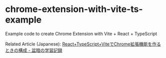 # chrome-extension-with-vite-ts-example

Example code to create Chrome Extension with Vite + React + TypeScript


Related Article (Japanese): [React+TypeScript+ViteでChrome拡張機能を作るときの構成 - 盆暗の学習記録](https://nigimitama.hatenablog.jp/entry/2024/04/20/123703)
